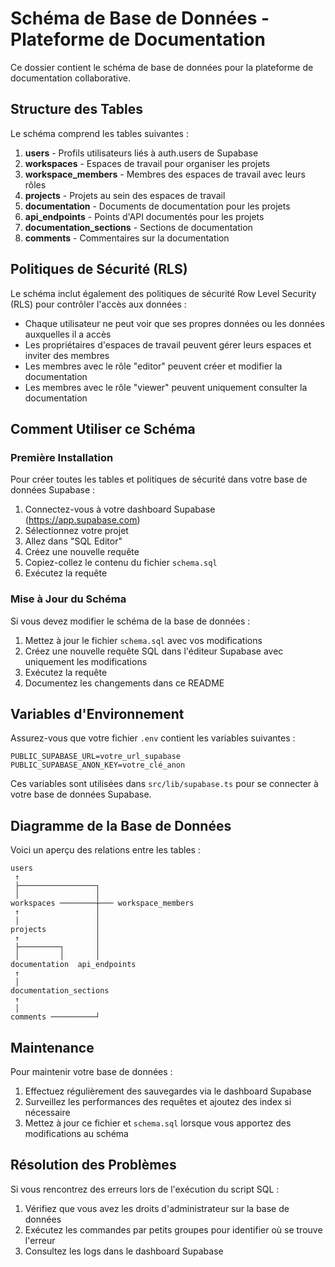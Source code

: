 # Schéma de Base de Données - Plateforme de Documentation

Ce dossier contient le schéma de base de données pour la plateforme de documentation collaborative.

## Structure des Tables

Le schéma comprend les tables suivantes :

1. **users** - Profils utilisateurs liés à auth.users de Supabase
2. **workspaces** - Espaces de travail pour organiser les projets
3. **workspace_members** - Membres des espaces de travail avec leurs rôles
4. **projects** - Projets au sein des espaces de travail
5. **documentation** - Documents de documentation pour les projets
6. **api_endpoints** - Points d'API documentés pour les projets
7. **documentation_sections** - Sections de documentation
8. **comments** - Commentaires sur la documentation

## Politiques de Sécurité (RLS)

Le schéma inclut également des politiques de sécurité Row Level Security (RLS) pour contrôler l'accès aux données :

- Chaque utilisateur ne peut voir que ses propres données ou les données auxquelles il a accès
- Les propriétaires d'espaces de travail peuvent gérer leurs espaces et inviter des membres
- Les membres avec le rôle "editor" peuvent créer et modifier la documentation
- Les membres avec le rôle "viewer" peuvent uniquement consulter la documentation

## Comment Utiliser ce Schéma

### Première Installation

Pour créer toutes les tables et politiques de sécurité dans votre base de données Supabase :

1. Connectez-vous à votre dashboard Supabase (https://app.supabase.com)
2. Sélectionnez votre projet
3. Allez dans "SQL Editor"
4. Créez une nouvelle requête
5. Copiez-collez le contenu du fichier `schema.sql`
6. Exécutez la requête

### Mise à Jour du Schéma

Si vous devez modifier le schéma de la base de données :

1. Mettez à jour le fichier `schema.sql` avec vos modifications
2. Créez une nouvelle requête SQL dans l'éditeur Supabase avec uniquement les modifications
3. Exécutez la requête
4. Documentez les changements dans ce README

## Variables d'Environnement

Assurez-vous que votre fichier `.env` contient les variables suivantes :

```
PUBLIC_SUPABASE_URL=votre_url_supabase
PUBLIC_SUPABASE_ANON_KEY=votre_clé_anon
```

Ces variables sont utilisées dans `src/lib/supabase.ts` pour se connecter à votre base de données Supabase.

## Diagramme de la Base de Données

Voici un aperçu des relations entre les tables :

```
users
 ↑
 ├─────────────────┐
 │                 │
workspaces ────────┼─── workspace_members
 ↑                 │
 │                 │
projects           │
 ↑                 │
 ├─────────┐       │
 │         │       │
documentation  api_endpoints
 ↑
 │
documentation_sections
 ↑
 │
comments ──────────┘
```

## Maintenance

Pour maintenir votre base de données :

1. Effectuez régulièrement des sauvegardes via le dashboard Supabase
2. Surveillez les performances des requêtes et ajoutez des index si nécessaire
3. Mettez à jour ce fichier et `schema.sql` lorsque vous apportez des modifications au schéma

## Résolution des Problèmes

Si vous rencontrez des erreurs lors de l'exécution du script SQL :

1. Vérifiez que vous avez les droits d'administrateur sur la base de données
2. Exécutez les commandes par petits groupes pour identifier où se trouve l'erreur
3. Consultez les logs dans le dashboard Supabase
